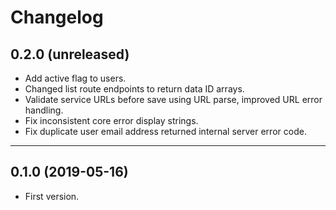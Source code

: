 # Changelog

## 0.2.0 (unreleased)

- Add active flag to users.
- Changed list route endpoints to return data ID arrays.
- Validate service URLs before save using URL parse, improved URL error handling.
- Fix inconsistent core error display strings.
- Fix duplicate user email address returned internal server error code.

---

## 0.1.0 (2019-05-16)

- First version.
